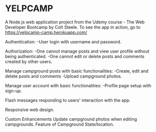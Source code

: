 # YELPCAMP

A Node.js web application project from the Udemy course - The Web Developer Bootcamp by Colt Steele.
To see the app in action, go to <a href='https://yelpcamp-camp.herokuapp.com/ '>https://yelpcamp-camp.herokuapp.com/ </a>

Authentication: 
-User login with username and password.

Authorization:
-One cannot manage posts and view user profile without being authenticated.
-One cannot edit or delete posts and comments created by other users.

Manage campground posts with basic functionalities:
-Create, edit and delete posts and comments
-Upload campground photos.

Manage user account with basic functionalities:
-Profile page setup with sign-up.

Flash messages responding to users' interaction with the app.

Responsive web design.

Custom Enhancements
Update campground photos when editing campgrounds.
Feature of Campground State/location.
